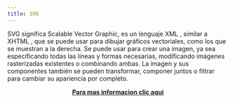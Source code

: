 ```yaml
---
title: SVG
---
```


SVG significa Scalable Vector Graphic, es un  lenguaje XML , similar a XHTML , que se puede usar para dibujar gráficos vectoriales, como los que se muestran a la derecha. Se puede usar para crear una imagen, ya sea especificando todas las líneas y formas necesarias, modificando imágenes rasterizadas existentes o combinando ambas. La imagen y sus componentes también se pueden transformar, componer juntos o filtrar para cambiar su apariencia por completo.


<p><center><a href="https://www.w3schools.com/graphics/svg_intro.asp/" target="_blank" rel="nofollow noopener noreferrer" class="external-link no-image">
  <strong>Para mas informacion clic aqui</strong>
</a></center></p>